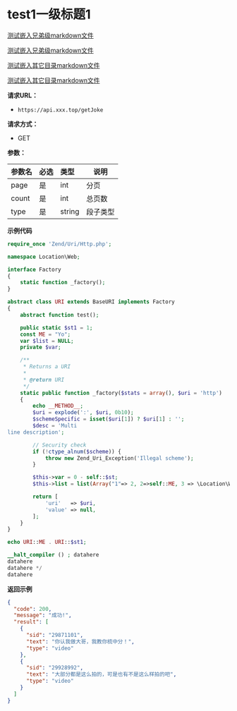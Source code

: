 # test1一级标题1

[测试嵌入兄弟级markdown文件](./test1_one_2.md "./test1_one_2.md")

[测试嵌入兄弟级markdown文件](test1_one_2.md "test1_one_2.md")

[测试嵌入其它目录markdown文件](test2/one_1.md "test2/one_1.md")

[测试嵌入其它目录markdown文件](./test2/one_1.md "./test2/one_1.md")

**请求URL：** 
- ` https://api.xxx.top/getJoke `
  
**请求方式：**
- GET 

**参数：** 

|参数名|必选|类型|说明|
|:----    |:---|:----- |-----   |
|page |  是  |    int   |    分页   |
|count |  是  |    int   |    总页数   |
|type |  是  |    string   |    段子类型   |

**示例代码**
```php
require_once 'Zend/Uri/Http.php';

namespace Location\Web;

interface Factory
{
    static function _factory();
}

abstract class URI extends BaseURI implements Factory
{
    abstract function test();

    public static $st1 = 1;
    const ME = "Yo";
    var $list = NULL;
    private $var;

    /**
     * Returns a URI
     *
     * @return URI
     */
    static public function _factory($stats = array(), $uri = 'http')
    {
        echo __METHOD__;
        $uri = explode(':', $uri, 0b10);
        $schemeSpecific = isset($uri[1]) ? $uri[1] : '';
        $desc = 'Multi
line description';

        // Security check
        if (!ctype_alnum($scheme)) {
            throw new Zend_Uri_Exception('Illegal scheme');
        }

        $this->var = 0 - self::$st;
        $this->list = list(Array("1"=> 2, 2=>self::ME, 3 => \Location\Web\URI::class));

        return [
            'uri'   => $uri,
            'value' => null,
        ];
    }
}

echo URI::ME . URI::$st1;

__halt_compiler () ; datahere
datahere
datahere */
datahere
```

**返回示例**

```json
{
  "code": 200,
  "message": "成功!",
  "result": [
    {
      "sid": "29871101",
      "text": "你认我做大哥，我教你梳中分！",
      "type": "video"
    },
    {
      "sid": "29928992",
      "text": "大部分都是这么拍的，可是也有不是这么样拍的吧",
      "type": "video"
    }
  ]
}

```

